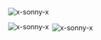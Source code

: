 <p align="left"> <img src="https://komarev.com/ghpvc/?username=x-sonny-x" alt="x-sonny-x" /> </p>

<p><img align="left" src="https://github-readme-stats.vercel.app/api/top-langs/?username=x-sonny-x&layout=compact" alt="x-sonny-x" />

<p>&nbsp;<img align="center" src="https://github-readme-stats.vercel.app/api?username=x-sonny-x&show_icons=true" alt="x-sonny-x" /></p>
